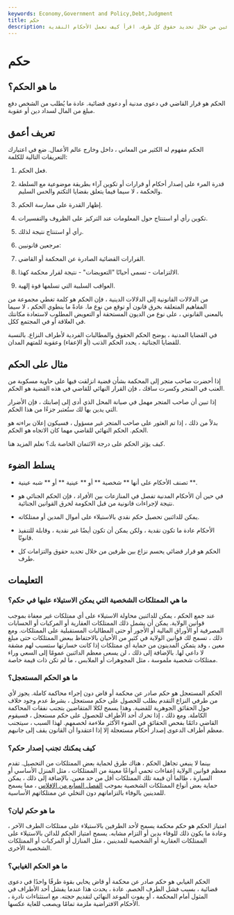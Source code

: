 ```yaml
---
keywords: Economy,Government and Policy,Debt,Judgment
title: حكم
description: الحكم هو حكم قضائي يفصل في نزاع بين طرفين من خلال تحديد حقوق كل طرف. اقرأ كيف تعمل الأحكام النقدية.
---
```


# حكم
## ما هو الحكم؟

الحكم هو قرار القاضي في دعوى مدنية أو دعوى قضائية. عادة ما يُطلب من الشخص دفع مبلغ من المال لسداد دين أو عقوبة.

## تعريف أعمق

الحكم مفهوم له الكثير من المعاني ، داخل وخارج عالم الأعمال. ضع في اعتبارك التعريفات التالية للكلمة:

1. فعل الحكم.

1. قدرة المرء على إصدار أحكام أو قرارات أو تكوين آراء بطريقة موضوعية مع السلطة والحكمة ، لا سيما فيما يتعلق بقضايا التكتم والحس السليم.

1. إظهار القدرة على ممارسة الحكم.

1. تكوين رأي أو استنتاج حول المعلومات عند التركيز على الظروف والتفسيرات.

1. رأي أو استنتاج نتيجة لذلك.

1. مرجعين قانونيين:

1. القرارات القضائية الصادرة عن المحكمة أو القاضي.

1. الالتزامات - تسمى أحيانًا "التعويضات" - نتيجة لقرار محكمة كهذا.

1. العواقب السلبية التي تسلمها قوة إلهية.

من الدلالات القانونية إلى الدلالات الدينية ، فإن الحكم هو كلمة تغطي مجموعة من المفاهيم المتعلقة بخرق قانون أو توقع من نوع ما. عادةً ما ينطوي الحكم ، لا سيما بالمعنى القانوني ، على نوع من الديون المستحقة أو التعويض المطلوب لاستعادة مكانتك في العلاقة أو في المجتمع ككل.

في القضايا المدنية ، يوضح الحكم الحقوق والمطالبات الفردية لأطراف النزاع. بالنسبة للقضايا الجنائية ، يحدد الحكم الذنب (أو الإعفاء) وعقوبة للمتهم المدان.

## مثال على الحكم

إذا أحضرت صاحب متجر إلى المحكمة بشأن قضية انزلقت فيها على حاوية مسكوبة من العنب في المتجر وكسرت ساقك ، فإن القرار النهائي للقاضي في هذه القضية هو الحكم.

إذا تبين أن صاحب المتجر مهمل في صيانة المحل الذي أدى إلى إصابتك ، فإن الأضرار التي يدين بها لك ستُعتبر جزءًا من هذا الحكم.

بدلاً من ذلك ، إذا تم العثور على صاحب المتجر غير مسؤول ، فسيكون إعلان براءته هو الحكم. الحكم النهائي للقاضي مهما كان الاتجاه هو الحكم.

كيف يؤثر الحكم على درجة الائتمان الخاصة بك؟ تعلم المزيد هنا.

## يسلط الضوء

- تصنف الأحكام على أنها ** شخصية ** أو ** عينية ** أو ** شبه عينية **.

- في حين أن الأحكام المدنية تفصل في المنازعات بين الأفراد ، فإن الحكم الجنائي هو نتيجة لإجراءات قانونية من قبل الحكومة لخرق القوانين الجنائية.

- يمكن للدائنين تحصيل حكم نقدي بالاستيلاء على أموال المدين أو ممتلكاته.

- الأحكام عادة ما تكون نقدية ، ولكن يمكن أن تكون أيضًا غير نقدية ، وقابلة للتنفيذ قانونًا.

- الحكم هو قرار قضائي يحسم نزاع بين طرفين من خلال تحديد حقوق والتزامات كل طرف.

## التعليمات

### ما هي الممتلكات الشخصية التي يمكن الاستيلاء عليها في حكم؟

عند جمع الحكم ، يمكن للدائنين محاولة الاستيلاء على أي ممتلكات غير معفاة بموجب قوانين الولاية. يمكن أن يشمل ذلك الممتلكات العقارية أو المركبات أو الحسابات المصرفية أو الأوراق المالية أو الأجور أو حتى المطالبات المستقبلية على الممتلكات. ومع ذلك ، تسمح لك قوانين الولاية في كثير من الأحيان بالاحتفاظ ببعض الممتلكات حتى مبلغ معين ، وقد يتمكن المدينون من حماية أي ممتلكات إذا كانت خسارتها ستسبب لهم مشقة لا داعي لها. بالإضافة إلى ذلك ، لن يسعى معظم الدائنين عمومًا إلى السعي وراء ممتلكات شخصية ملموسة ، مثل المجوهرات أو الملابس ، ما لم تكن ذات قيمة خاصة.

### ما هو الحكم المستعجل؟

الحكم المستعجل هو حكم صادر عن محكمة أو قاض دون إجراء محاكمة كاملة. يجوز لأي من طرفي النزاع التقدم بطلب للحصول على حكم مستعجل ، بشرط عدم وجود خلاف حول الحقائق الجوهرية للقضية. وهذا يسمح لكلا المتقاضين بتجنب نفقات المحاكمة الكاملة. ومع ذلك ، إذا تحرك أحد الأطراف للحصول على حكم مستعجل ، فسيقوم القاضي دائمًا بفحص الحقائق في الضوء الأكثر ملاءمة لخصمهم. لهذا السبب ، سيتجنب معظم أطراف الدعوى إصدار أحكام مستعجلة إلا إذا اعتقدوا أن القانون يقف إلى جانبهم.

### كيف يمكنك تجنب إصدار حكم؟

بينما لا ينبغي تجاهل الحكم ، هناك طرق لحماية بعض الممتلكات من التحصيل. تقدم معظم قوانين الولاية إعفاءات تحمي أنواعًا معينة من الممتلكات ، مثل المنزل الأساسي أو السيارة ، طالما أن قيمة تلك الممتلكات أقل من حد معين. بالإضافة إلى ذلك ، يمكن حماية بعض أنواع الممتلكات الشخصية بموجب [الفصل السابع من الإفلاس](/chapter7) ، مما يسمح للمدينين بالوفاء بالتزاماتهم دون التخلي عن ممتلكاتهم الأساسية.

### ما هو حكم ليان؟

امتياز الحكم هو حكم محكمة يسمح لأحد الطرفين بالاستيلاء على ممتلكات الطرف الآخر ، وعادة ما يكون ذلك للوفاء بدين أو التزام مشابه. يسمح امتياز الحكم للدائن بالاستيلاء على الممتلكات العقارية أو الشخصية للمدينين ، مثل المنازل أو المركبات أو الممتلكات الشخصية الأخرى.

### ما هو الحكم الغيابي؟

الحكم الغيابي هو حكم صادر عن محكمة أو قاض يحابي بقوة طرفًا واحدًا في دعوى قضائية ، بسبب فشل الطرف الخصم. عادة ، يحدث هذا عندما يفشل أحد الأطراف في المثول أمام المحكمة ، أو يفوت الموعد النهائي لتقديم حجته. مع استثناءات نادرة ، الأحكام الافتراضية ملزمة تمامًا ويصعب للغاية عكسها.

